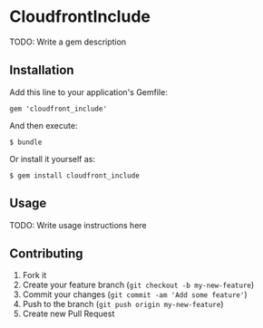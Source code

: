 # CloudfrontInclude

TODO: Write a gem description

## Installation

Add this line to your application's Gemfile:

    gem 'cloudfront_include'

And then execute:

    $ bundle

Or install it yourself as:

    $ gem install cloudfront_include

## Usage

TODO: Write usage instructions here

## Contributing

1. Fork it
2. Create your feature branch (`git checkout -b my-new-feature`)
3. Commit your changes (`git commit -am 'Add some feature'`)
4. Push to the branch (`git push origin my-new-feature`)
5. Create new Pull Request
